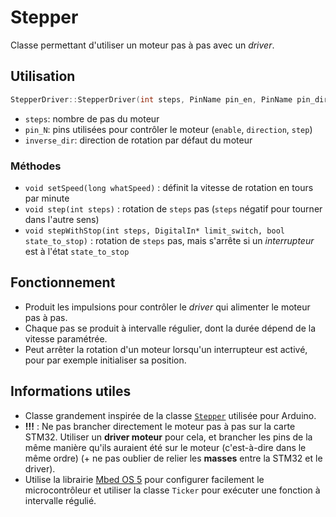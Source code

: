 # Stepper

Classe permettant d'utiliser un moteur pas à pas avec un *driver*.

## Utilisation

```cpp
StepperDriver::StepperDriver(int steps, PinName pin_en, PinName pin_dir, PinName pin_step, bool inverse_dir = 0);
```
- `steps`: nombre de pas du moteur
- `pin_N`: pins utilisées pour contrôler le moteur (`enable`, `direction`, `step`)
- `inverse_dir`: direction de rotation par défaut du moteur

### Méthodes
- `void setSpeed(long whatSpeed)` : définit la vitesse de rotation en tours par minute
- `void step(int steps)` : rotation de `steps` pas (`steps` négatif pour tourner dans l'autre sens)
- `void stepWithStop(int steps, DigitalIn* limit_switch, bool state_to_stop)` : rotation de `steps` pas, mais s'arrête si un *interrupteur* est à l'état `state_to_stop`

## Fonctionnement
- Produit les impulsions pour contrôler le *driver* qui alimenter le moteur pas à pas.
- Chaque pas se produit à intervalle régulier, dont la durée dépend de la vitesse paramétrée.
- Peut arrêter la rotation d'un moteur lorsqu'un interrupteur est activé, pour par exemple initialiser sa position.

## Informations utiles
- Classe grandement inspirée de la classe [`Stepper`](https://github.com/arduino-libraries/Stepper/tree/master/src) utilisée pour Arduino.
- **!!!** : Ne pas brancher directement le moteur pas à pas sur la carte STM32. Utiliser un **driver moteur** pour cela, et brancher les pins de la même manière qu'ils auraient été sur le moteur (c'est-à-dire dans le même ordre) (+ ne pas oublier de relier les **masses** entre la STM32 et le driver).
- Utilise la librairie [Mbed OS 5](https://os.mbed.com/) pour configurer facilement le microcontrôleur et utiliser la classe `Ticker` pour exécuter une fonction à intervalle régulié.
